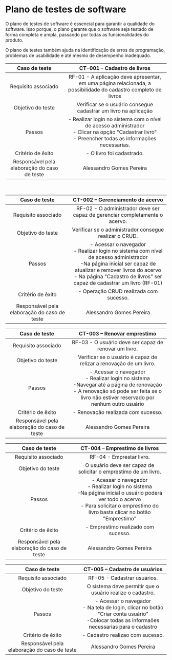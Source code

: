 # Plano de testes de software

O plano de testes de software é essencial para garantir a qualidade do software. Isso porque, o plano garante que o software seja testado de forma completa e ampla, passando por todas as funcionalidades do produto.

O plano de testes também ajuda na identificação de erros de programação, problemas de usabilidade e até mesmo de desempenho inadequado.

| **Caso de teste**  | **CT-001 – Cadastro de livros**  |
|:---: |:---: |
| Requisito associado | RF-01 - A aplicação deve apresentar, em uma página relacionada, a possibilidade do cadastro completo de livros |
| Objetivo do teste | Verificar se o usuário consegue cadastrar um livro na aplicação |
| Passos | - Realizar login no sistema com o nível de acesso administrador <br>- Clicar na opção "Cadastrar livro"<br> - Preencher todas as informações necessarias. |
| Critério de êxito | - O livro foi cadastrado. |
| Responsável pela elaboração do caso de teste | Alessandro Gomes Pereira |

<br>

| **Caso de teste**  | **CT-002 – Gerenciamento de acervo**  |
|:---: |:---: |
| Requisito associado | RF-02 - O administrador deve ser capaz de gerenciar completamente o acervo. |
| Objetivo do teste | Verificar se o administrador consegue realizar o CRUD. |
| Passos | - Acessar o navegador <br> - Realizar login no sistema com nível de acesso administrador <br> -Na página inicial ser capaz de atualizar e remover livros do acervo <br> - Na página "Cadastro de livros" ser capaz de cadastrar um livro (RF-01)                                                 |
| Critério de êxito | - Operação CRUD realizada com sucesso. |
| Responsável pela elaboração do caso de teste | Alessandro Gomes Pereira |


| **Caso de teste**  | **CT-003 – Renovar emprestimo**  |
|:---: |:---: |
| Requisito associado | RF-03 - O usuário deve ser capaz de renovar um livro. |
| Objetivo do teste | Verificar se o usuário é capaz de relizar a renovação de um livro. |
| Passos | - Acessar o navegador <br> - Realizar login no sistema <br> -Navegar até a página de renovação <br> - A renovação só pode ser feita se o livro não estiver reservado por nenhum outro usuário                                                                                           |
| Critério de êxito | - Renovação realizada com sucesso. |
| Responsável pela elaboração do caso de teste | Alessandro Gomes Pereira |


| **Caso de teste**  | **CT-004 – Emprestimo de livros**  |
|:---: |:---: |
| Requisito associado | RF-04 - Emprestar livro. |
| Objetivo do teste | O usuário deve ser capaz de solicitar o emprestimo de um livro. |
| Passos | - Acessar o navegador <br> - Realizar login no sistema <br> -Na página inicial o usuário poderá ver todo o acervo <br> - Para solicitar o emprestimo do livro basta clicar no botão "Emprestimo"                                                                                           |
| Critério de êxito | - Emprestimo realizado com sucesso. |
| Responsável pela elaboração do caso de teste | Alessandro Gomes Pereira |



| **Caso de teste**  | **CT-005 – Cadastro de usuários**  |
|:---: |:---: |
| Requisito associado | RF-05 - Cadastrar usuários. |
| Objetivo do teste | O sistema deve permitir que o usuário realize o cadastro. |
| Passos | - Acessar o navegador <br> - Na tela de login, clicar no botão "Criar conta usuário" <br> -Colocar todas as informaões necessarias para o cadastro |
| Critério de êxito | - Cadastro realizao com sucesso.                                                                             |
| Responsável pela elaboração do caso de teste | Alessandro Gomes Pereira |


